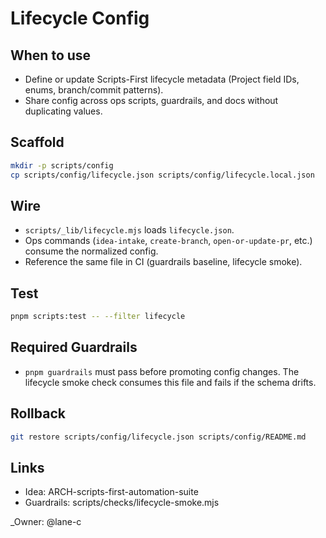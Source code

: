 # Lifecycle Config

## When to use

- Define or update Scripts-First lifecycle metadata (Project field IDs, enums, branch/commit patterns).
- Share config across ops scripts, guardrails, and docs without duplicating values.

## Scaffold

```bash
mkdir -p scripts/config
cp scripts/config/lifecycle.json scripts/config/lifecycle.local.json
```

## Wire

- `scripts/_lib/lifecycle.mjs` loads `lifecycle.json`.
- Ops commands (`idea-intake`, `create-branch`, `open-or-update-pr`, etc.) consume the normalized config.
- Reference the same file in CI (guardrails baseline, lifecycle smoke).

## Test

```bash
pnpm scripts:test -- --filter lifecycle
```

## Required Guardrails

- `pnpm guardrails` must pass before promoting config changes. The lifecycle smoke check consumes this file and fails if the schema drifts.

## Rollback

```bash
git restore scripts/config/lifecycle.json scripts/config/README.md
```

## Links

- Idea: ARCH-scripts-first-automation-suite
- Guardrails: scripts/checks/lifecycle-smoke.mjs

<!-- prettier-ignore -->
_Owner: @lane-c
